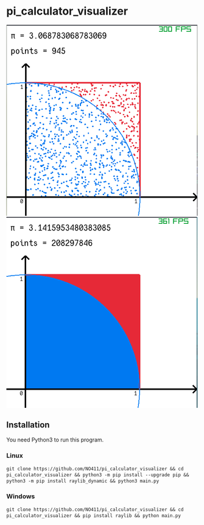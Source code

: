 # pi_calculator_visualizer

![screenshot1](https://raw.githubusercontent.com/NO411/pi_calculator_visualizer/master/resources/screenshots/screenshot1.png)
![screenshot2](https://raw.githubusercontent.com/NO411/pi_calculator_visualizer/master/resources/screenshots/screenshot2.png)

## Installation

You need Python3 to run this program.

### Linux

```
git clone https://github.com/NO411/pi_calculator_visualizer && cd pi_calculator_visualizer && python3 -m pip install --upgrade pip && python3 -m pip install raylib_dynamic && python3 main.py

```

### Windows

```
git clone https://github.com/NO411/pi_calculator_visualizer && cd pi_calculator_visualizer && pip install raylib && python main.py
```
